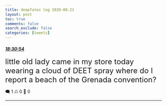 ```yaml
---
title: deepfates log 2020-08-21
layout: post
toc: true
comments: false
search_exclude: false
categories: [tweets]
---
```



#### <a href = "https://twitter.com/deepfates/status/1296968050726625281">*18:30:54*</a>

<font size="5">little old lady came in my store today wearing a cloud of DEET spray  where do I report a beach of the Grenada convention?</font>



🗨️ 1 ♺ 0 🤍  0   

---
    
            

